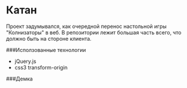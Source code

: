 Катан
=====

Проект задумывался, как очередной перенос настольной игры "Колнизаторы" в веб. В репозитории лежит большая часть всего, что должно быть на стороне клиента.

###Исползованные технологии

* jQuery.js
* css3 transform-origin

###Демка
